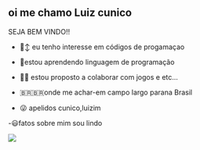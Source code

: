 ## oi me chamo Luiz cunico 
SEJA BEM VINDO!!

- 🙂‍↕️ eu tenho interesse em códigos de progamaçao
  
- 🤯estou aprendendo linguagem de programação
  
- 😶‍🌫️ estou proposto a  colaborar com jogos e etc...

- 🇧🇷🇧🇷onde me achar-em campo largo parana Brasil

- 😜 apelidos  cunico,luizim

-😃fatos sobre mim  sou lindo


![](https://media.giphy.com/media/2dQ3FMaMFccpi/giphy.gif?cid=790b7611ohhbwn081wt225pzmtiil9y9tcubpp3jh4mk0lnl&ep=v1_gifs_trending&rid=giphy.gif&ct=g)

